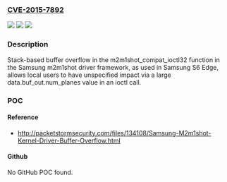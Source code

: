 ### [CVE-2015-7892](https://cve.mitre.org/cgi-bin/cvename.cgi?name=CVE-2015-7892)
![](https://img.shields.io/static/v1?label=Product&message=n%2Fa&color=blue)
![](https://img.shields.io/static/v1?label=Version&message=n%2Fa&color=blue)
![](https://img.shields.io/static/v1?label=Vulnerability&message=n%2Fa&color=brighgreen)

### Description

Stack-based buffer overflow in the m2m1shot_compat_ioctl32 function in the Samsung m2m1shot driver framework, as used in Samsung S6 Edge, allows local users to have unspecified impact via a large data.buf_out.num_planes value in an ioctl call.

### POC

#### Reference
- http://packetstormsecurity.com/files/134108/Samsung-M2m1shot-Kernel-Driver-Buffer-Overflow.html

#### Github
No GitHub POC found.

